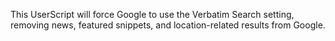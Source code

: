 This UserScript will force Google to use the Verbatim Search setting, removing news, featured snippets, and location-related results from Google.
